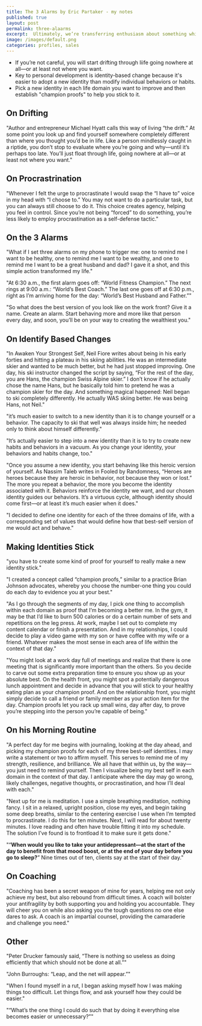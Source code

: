 ```yaml
---
title: The 3 Alarms by Eric Partaker - my notes 
published: true
layout: post
permalink: three-alaarms
excerpt:  Ultimately, we’re transferring enthusiasm about something which can help people. Then working out if we’re a good fit for each other – that, is selling
image: /images/default.png
categories: profiles, sales
---
```


* If you’re not careful, you will start drifting through liife going nowhere at all—or at least not where you want.
* Key to personal development is identity-based change because it's easier to adopt a new identity than modify individual behaviors or habits.
* Pick a new identity in each life domain you want to improve and then establish "champion proofs" to help you stick to it. 

## On Drifting

"Author and entrepreneur Michael Hyatt calls this way of living “the drift.” At some point you look up and find yourself somewhere completely different than where you thought you’d be in life. Like a person mindlessly caught in a riptide, you don’t stop to evaluate where you’re going and why—until it’s perhaps too late. You’ll just float through life, going nowhere at all—or at least not where you want."

## On Procrastrination

"Whenever I felt the urge to procrastinate I would swap the “I have to” voice in my head with “I choose to.” You may not want to do a particular task, but you can always still choose to do it. This choice creates agency, helping you feel in control. Since you’re not being “forced” to do something, you’re less likely to employ procrastination as a self-defense tactic."

## On the 3 Alarms

"What if I set three alarms on my phone to trigger me: one to remind me I want to be healthy, one to remind me I want to be wealthy, and one to remind me I want to be a great husband and dad? I gave it a shot, and this simple action transformed my life."

"At 6:30 a.m., the first alarm goes off: “World Fitness Champion.” The next rings at 9:00 a.m.: “World’s Best Coach.” The last one goes off at 6:30 p.m., right as I’m arriving home for the day: “World’s Best Husband and Father.”"

"So what does the best version of you look like on the work front? Give it a name. Create an alarm. Start behaving more and more like that person every day, and soon, you’ll be on your way to creating the wealthiest you."

## On Identify Based Changes

"In Awaken Your Strongest Self, Neil Fiore writes about being in his early forties and hitting a plateau in his skiing abilities. He was an intermediate skier and wanted to be much better, but he had just stopped improving. One day, his ski instructor changed the script by saying, “For the rest of the day, you are Hans, the champion Swiss Alpine skier.” I don’t know if he actually chose the name Hans, but he basically told him to pretend he was a champion skier for the day. And something magical happened: Neil began to ski completely differently. He actually WAS skiing better. He was being Hans, not Neil."

"it’s much easier to switch to a new identity than it is to change yourself or a behavior. The capacity to ski that well was always inside him; he needed only to think about himself differently."

"It’s actually easier to step into a new identity than it is to try to create new habits and behaviors in a vacuum. As you change your identity, your behaviors and habits change, too."

"Once you assume a new identity, you start behaving like this heroic version of yourself. As Nassim Taleb writes in Fooled by Randomness, “Heroes are heroes because they are heroic in behavior, not because they won or lost.” The more you repeat a behavior, the more you become the identity associated with it. Behaviors reinforce the identity we want, and our chosen identity guides our behaviors. It’s a virtuous cycle, although identity should come first—or at least it’s much easier when it does."

"I decided to define one identity for each of the three domains of life, with a corresponding set of values that would define how that best-self version of me would act and behave."

## Making Identities Stick

"you have to create some kind of proof for yourself to really make a new identity stick."

"I created a concept called “champion proofs,” similar to a practice Brian Johnson advocates, whereby you choose the number-one thing you could do each day to evidence you at your best."

"As I go through the segments of my day, I pick one thing to accomplish within each domain as proof that I’m becoming a better me. In the gym, it may be that I’d like to burn 500 calories or do a certain number of sets and repetitions on the leg press. At work, maybe I set out to complete my content calendar or finish a presentation. And in my relationships, I could decide to play a video game with my son or have coffee with my wife or a friend. Whatever makes the most sense in each area of life within the context of that day."

"You might look at a work day full of meetings and realize that there is one meeting that is significantly more important than the others. So you decide to carve out some extra preparation time to ensure you show up as your absolute best. On the health front, you might spot a potentially dangerous lunch appointment and decide in advance that you will stick to your healthy eating plan as your champion proof. And on the relationship front, you might simply decide to call a friend or family member as your action item for the day. Champion proofs let you rack up small wins, day after day, to prove you’re stepping into the person you’re capable of being."

## On his Morning Routine

"A perfect day for me begins with journaling, looking at the day ahead, and picking my champion proofs for each of my three best-self identities. I may write a statement or two to affirm myself. This serves to remind me of my strength, resilience, and brilliance. We all have that within us, by the way—you just need to remind yourself. Then I visualize being my best self in each domain in the context of that day. I anticipate where the day may go wrong, likely challenges, negative thoughts, or procrastination, and how I’ll deal with each."

"Next up for me is meditation. I use a simple breathing meditation, nothing fancy. I sit in a relaxed, upright position, close my eyes, and begin taking some deep breaths, similar to the centering exercise I use when I’m tempted to procrastinate. I do this for ten minutes. Next, I will read for about twenty minutes. I love reading and often have trouble fitting it into my schedule. The solution I’ve found is to frontload it to make sure it gets done."

"“**When would you like to take your antidepressant—at the start of the day to benefit from that mood boost, or at the end of your day before you go to sleep?**” Nine times out of ten, clients say at the start of their day."

## On Coaching

"Coaching has been a secret weapon of mine for years, helping me not only achieve my best, but also rebound from difficult times. A coach will bolster your antifragility by both supporting you and holding you accountable. They will cheer you on while also asking you the tough questions no one else dares to ask. A coach is an impartial counsel, providing the camaraderie and challenge you need."

## Other

"Peter Drucker famously said, “There is nothing so useless as doing efficiently that which should not be done at all.”"

"John Burroughs: “Leap, and the net will appear.”"

"When I found myself in a rut, I began asking myself how I was making things too difficult. Let things flow, and ask yourself how they could be easier."

"“What’s the one thing I could do such that by doing it everything else becomes easier or unnecessary?”"

